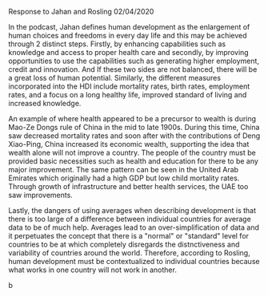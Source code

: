 Response to Jahan and Rosling 
02/04/2020

In the podcast, Jahan defines human development as the enlargement of human choices and freedoms in every day life and this may be achieved through 2 distinct steps. Firstly, by enhancing capabilities such as knowledge and access to proper health care and secondly, by improving opportunities to use the capabilities such as generating higher employment, credit and innovation. And If these two sides are not balanced, there will be a great loss of human potential. Similarly, the different measures incorporated into the HDI include mortality rates, birth rates, employment rates, and a focus on a long healthy life, improved standard of living and increased knowledge. 

An example of where health appeared to be a precursor to wealth is during Mao-Ze Dongs rule of China in the mid to late 1900s. During this time, China saw decreased mortality rates and soon after with the contributions of Deng Xiao-Ping, China increased its economic wealth, supporting the idea that wealth alone will not improve a country. The people of the country must be provided basic necessities such as health and education for there to be any major improvement. The same pattern can be seen in the United Arab Emirates which originally had a high GDP but low child mortality rates. Through growth of infrastructure and better health services, the UAE too saw improvements.

Lastly, the dangers of using averages when describing development is that there is too large of a difference between individual countries for average data to be of much help. Averages lead to an over-simplification of data and it perpetuates the concept that there is a "normal" or "standard" level for countries to be at which completely disregards the distnctiveness and variability of countries around the world. Therefore, according to Rosling, human development must be contextualized to individual countries because what works in one country will not work in another. 

b 
